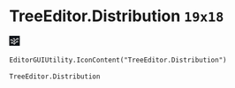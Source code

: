 # TreeEditor.Distribution `19x18`
<img src="/img/TreeEditor.Distribution.png" width=19 height=18>

``` CSharp
EditorGUIUtility.IconContent("TreeEditor.Distribution")
```
```
TreeEditor.Distribution
```
